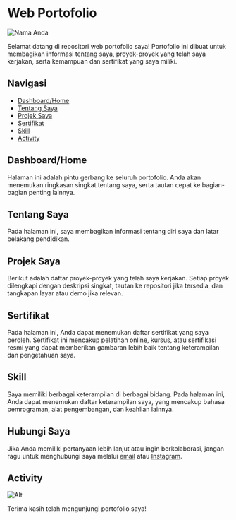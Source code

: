 # Web Portofolio

![Nama Anda](![image](https://github.com/ardhikaxx/myportofolio.github.io/assets/124660694/d0c80e72-6635-4d08-81ca-45534c2bac31)
)

Selamat datang di repositori web portofolio saya! Portofolio ini dibuat untuk membagikan informasi tentang saya, proyek-proyek yang telah saya kerjakan, serta kemampuan dan sertifikat yang saya miliki.

## Navigasi

- [Dashboard/Home](#dashboardhome)
- [Tentang Saya](#tentang-saya)
- [Projek Saya](#projek-saya)
- [Sertifikat](#sertifikat)
- [Skill](#skill)
- [Activity](#Activity)

## Dashboard/Home

Halaman ini adalah pintu gerbang ke seluruh portofolio. Anda akan menemukan ringkasan singkat tentang saya, serta tautan cepat ke bagian-bagian penting lainnya.

## Tentang Saya

Pada halaman ini, saya membagikan informasi tentang diri saya dan latar belakang pendidikan.

## Projek Saya

Berikut adalah daftar proyek-proyek yang telah saya kerjakan. Setiap proyek dilengkapi dengan deskripsi singkat, tautan ke repositori jika tersedia, dan tangkapan layar atau demo jika relevan.

## Sertifikat

Pada halaman ini, Anda dapat menemukan daftar sertifikat yang saya peroleh. Sertifikat ini mencakup pelatihan online, kursus, atau sertifikasi resmi yang dapat memberikan gambaran lebih baik tentang keterampilan dan pengetahuan saya.

## Skill

Saya memiliki berbagai keterampilan di berbagai bidang. Pada halaman ini, Anda dapat menemukan daftar keterampilan saya, yang mencakup bahasa pemrograman, alat pengembangan, dan keahlian lainnya.

## Hubungi Saya

Jika Anda memiliki pertanyaan lebih lanjut atau ingin berkolaborasi, jangan ragu untuk menghubungi saya melalui [email](mailto:ardhikayanuar58@gmail.com) atau [Instagram](https://www.instagram.com/ardxhk_/).

## Activity

![Alt](https://repobeats.axiom.co/api/embed/4943282c6618b74bbac3c54c2f01df086171ff78.svg "Repobeats analytics image")

Terima kasih telah mengunjungi portofolio saya!
